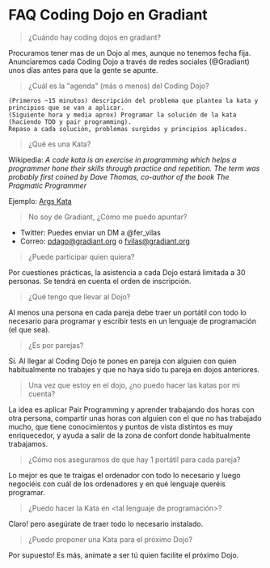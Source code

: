 # FAQ Coding Dojo en Gradiant

> ¿Cuándo hay coding dojos en gradiant?

Procuramos tener mas de un Dojo al mes, aunque no tenemos fecha fija. Anunciaremos cada Coding Dojo a través de redes sociales (@Gradiant) unos días antes para que la gente se apunte.

> ¿Cuál es la "agenda" (más o menos) del Coding Dojo?

    (Primeros ~15 minutos) descripción del problema que plantea la kata y principios que se van a aplicar.
    (Siguiente hora y media aprox) Programar la solución de la kata (haciendo TDD y pair programming).
    Repaso a cada solución, problemas surgidos y principios aplicados.

> ¿Qué es una Kata?

Wikipedia: _A code kata is an exercise in programming which helps a programmer hone their skills through practice and repetition. The term was probably first coined by Dave Thomas, co-author of the book The Pragmatic Programmer_

Ejemplo: [Args Kata](http://codingdojo.org/kata/Args/)

> No soy de Gradiant, ¿Cómo me puedo apuntar?

- Twitter: Puedes enviar un DM a @fer_vilas
- Correo: pdago@gradiant.org o fvilas@gradiant.org

> ¿Puede participar quien quiera?

Por cuestiones prácticas, la asistencia a cada Dojo estará limitada a 30 personas. Se tendrá en cuenta el orden de inscripción.

> ¿Qué tengo que llevar al Dojo?

Al menos una persona en cada pareja debe traer un portátil con todo lo necesario para programar y escribir tests en un lenguaje de programación (el que sea).

> ¿Es por parejas?

Sí. Al llegar al Coding Dojo te pones en pareja con alguien con quien habitualmente no trabajes y que no haya sido tu pareja en dojos anteriores.

> Una vez que estoy en el dojo, ¿no puedo hacer las katas por mi cuenta?

La idea es aplicar Pair Programming y aprender trabajando dos horas con otra persona, compartir unas horas con alguien con el que no has trabajado mucho, que tiene conocimientos y puntos de vista distintos es muy enriquecedor, y ayuda a salir de la zona de confort donde habitualmente trabajamos.

> ¿Cómo nos aseguramos de que hay 1 portátil para cada pareja?

Lo mejor es que te traigas el ordenador con todo lo necesario y luego negociéis con cuál de los ordenadores y en qué lenguaje queréis programar.

> ¿Puedo hacer la Kata en <tal lenguaje de programación>?

Claro! pero asegúrate de traer todo lo necesario instalado.

> ¿Puedo proponer una Kata para el próximo Dojo?

Por supuesto! Es más, anímate a ser tú quien facilite el próximo Dojo.
